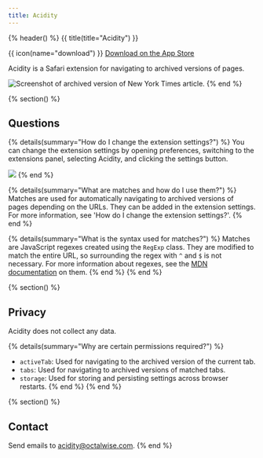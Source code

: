 ```yaml
---
title: Acidity
---
```


{% header() %}
{{ title(title="Acidity") }}

{{ icon(name="download") }} [Download on the App Store](https://apps.apple.com/us/app/acidity-view-page-archives/id6472630023)

Acidity is a Safari extension for navigating to archived versions of pages.

<img src="acidity/assets/archive.png" alt="Screenshot of archived version of New York Times article.">
{% end %}

{% section() %}
## Questions

{% details(summary="How do I change the extension settings?") %}
You can change the extension settings by opening preferences, switching to the extensions panel, selecting Acidity, and clicking the settings button.

<img src="acidity/assets/settings.png">
{% end %}

{% details(summary="What are matches and how do I use them?") %}
Matches are used for automatically navigating to archived versions of pages depending on the URLs.
They can be added in the extension settings. For more information, see 'How do I change the extension settings?'.
{% end %}

{% details(summary="What is the syntax used for matches?") %}
Matches are JavaScript regexes created using the <code>RegExp</code> class.
They are modified to match the entire URL, so surrounding the regex with <code>^</code> and <code>$</code> is not necessary.
For more information about regexes, see the [MDN documentation](https://developer.mozilla.org/en-US/docs/Web/JavaScript/Guide/Regular_Expressions) on them.
{% end %}
{% end %}

{% section() %}
## Privacy

Acidity does not collect any data.

{% details(summary="Why are certain permissions required?") %}
* `activeTab`: Used for navigating to the archived version of the current tab.
* `tabs`: Used for navigating to archived versions of matched tabs.
* `storage`: Used for storing and persisting settings across browser restarts.
{% end %}
{% end %}

{% section() %}
## Contact

Send emails to [acidity@octalwise.com](mailto:tracks@octalwise.com).
{% end %}
